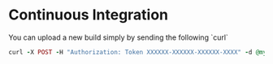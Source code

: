 # Continuous Integration

You can upload a new build simply by sending the following \`curl\`



```ruby
curl -X POST -H "Authorization: Token XXXXXX-XXXXXX-XXXXXX-XXXX" -d @myfilename https://api.appstorehq.net?tags=some_tag_no1,some_tag_2
```




